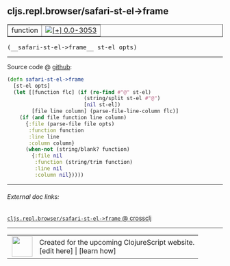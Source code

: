 ## cljs.repl.browser/safari-st-el->frame



 <table border="1">
<tr>
<td>function</td>
<td><a href="https://github.com/cljsinfo/cljs-api-docs/tree/0.0-3053"><img valign="middle" alt="[+] 0.0-3053" title="Added in 0.0-3053" src="https://img.shields.io/badge/+-0.0--3053-lightgrey.svg"></a> </td>
</tr>
</table>


 <samp>
(__safari-st-el->frame__ st-el opts)<br>
</samp>

---







Source code @ [github](https://github.com/clojure/clojurescript/blob/r3165/src/clj/cljs/repl/browser.clj#L299-L314):

```clj
(defn safari-st-el->frame
  [st-el opts]
  (let [[function flc] (if (re-find #"@" st-el)
                         (string/split st-el #"@")
                         [nil st-el])
        [file line column] (parse-file-line-column flc)]
    (if (and file function line column)
      {:file (parse-file file opts)
       :function function
       :line line
       :column column}
      (when-not (string/blank? function)
        {:file nil
         :function (string/trim function)
         :line nil
         :column nil}))))
```

<!--
Repo - tag - source tree - lines:

 <pre>
clojurescript @ r3165
└── src
    └── clj
        └── cljs
            └── repl
                └── <ins>[browser.clj:299-314](https://github.com/clojure/clojurescript/blob/r3165/src/clj/cljs/repl/browser.clj#L299-L314)</ins>
</pre>

-->

---



###### External doc links:

[`cljs.repl.browser/safari-st-el->frame` @ crossclj](http://crossclj.info/fun/cljs.repl.browser/safari-st-el-%3Eframe.html)<br>

---

 <table>
<tr><td>
<img valign="middle" align="right" width="48px" src="http://i.imgur.com/Hi20huC.png">
</td><td>
Created for the upcoming ClojureScript website.<br>
[edit here] | [learn how]
</td></tr></table>

[edit here]:https://github.com/cljsinfo/cljs-api-docs/blob/master/cljsdoc/cljs.repl.browser/safari-st-el-GTframe.cljsdoc
[learn how]:https://github.com/cljsinfo/cljs-api-docs/wiki/cljsdoc-files

<!--

This information was too distracting to show to readers, but I'll leave it
commented here since it is helpful to:

- pretty-print the data used to generate this document
- and show how to retrieve that data



The API data for this symbol:

```clj
{:ns "cljs.repl.browser",
 :name "safari-st-el->frame",
 :type "function",
 :signature ["[st-el opts]"],
 :source {:code "(defn safari-st-el->frame\n  [st-el opts]\n  (let [[function flc] (if (re-find #\"@\" st-el)\n                         (string/split st-el #\"@\")\n                         [nil st-el])\n        [file line column] (parse-file-line-column flc)]\n    (if (and file function line column)\n      {:file (parse-file file opts)\n       :function function\n       :line line\n       :column column}\n      (when-not (string/blank? function)\n        {:file nil\n         :function (string/trim function)\n         :line nil\n         :column nil}))))",
          :title "Source code",
          :repo "clojurescript",
          :tag "r3165",
          :filename "src/clj/cljs/repl/browser.clj",
          :lines [299 314]},
 :full-name "cljs.repl.browser/safari-st-el->frame",
 :full-name-encode "cljs.repl.browser/safari-st-el-GTframe",
 :history [["+" "0.0-3053"]]}

```

Retrieve the API data for this symbol:

```clj
;; from Clojure REPL
(require '[clojure.edn :as edn])
(-> (slurp "https://raw.githubusercontent.com/cljsinfo/cljs-api-docs/catalog/cljs-api.edn")
    (edn/read-string)
    (get-in [:symbols "cljs.repl.browser/safari-st-el->frame"]))
```

-->

